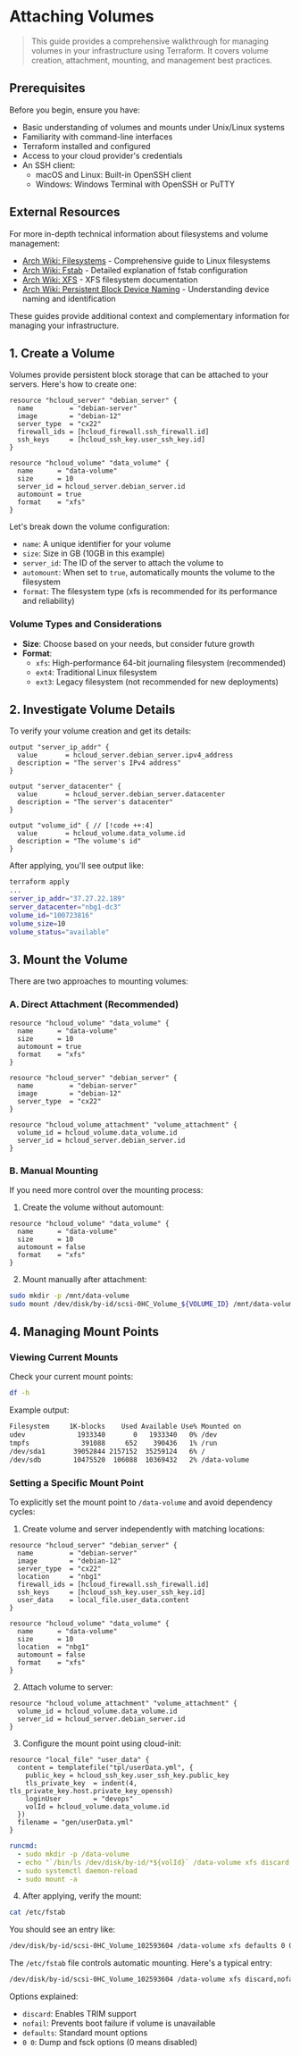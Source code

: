 # Attaching Volumes

> This guide provides a comprehensive walkthrough for managing volumes in your infrastructure using Terraform. It covers volume creation, attachment, mounting, and management best practices.

## Prerequisites

Before you begin, ensure you have:

- Basic understanding of volumes and mounts under Unix/Linux systems
- Familiarity with command-line interfaces
- Terraform installed and configured
- Access to your cloud provider's credentials
- An SSH client:
  - macOS and Linux: Built-in OpenSSH client
  - Windows: Windows Terminal with OpenSSH or PuTTY

## External Resources

For more in-depth technical information about filesystems and volume management:

- [Arch Wiki: Filesystems](https://wiki.archlinux.org/title/File_systems) - Comprehensive guide to Linux filesystems
- [Arch Wiki: Fstab](https://wiki.archlinux.org/title/Fstab) - Detailed explanation of fstab configuration
- [Arch Wiki: XFS](https://wiki.archlinux.org/title/XFS) - XFS filesystem documentation
- [Arch Wiki: Persistent Block Device Naming](https://wiki.archlinux.org/title/Persistent_block_device_naming) - Understanding device naming and identification

These guides provide additional context and complementary information for managing your infrastructure.

## 1. Create a Volume

Volumes provide persistent block storage that can be attached to your servers. Here's how to create one:

```hcl
resource "hcloud_server" "debian_server" {
  name         = "debian-server"
  image        = "debian-12"
  server_type  = "cx22"
  firewall_ids = [hcloud_firewall.ssh_firewall.id]
  ssh_keys     = [hcloud_ssh_key.user_ssh_key.id]
}

resource "hcloud_volume" "data_volume" {
  name      = "data-volume"
  size      = 10
  server_id = hcloud_server.debian_server.id
  automount = true
  format    = "xfs"
}
```

Let's break down the volume configuration:

- `name`: A unique identifier for your volume
- `size`: Size in GB (10GB in this example)
- `server_id`: The ID of the server to attach the volume to
- `automount`: When set to `true`, automatically mounts the volume to the filesystem
- `format`: The filesystem type (xfs is recommended for its performance and reliability)

### Volume Types and Considerations

- **Size**: Choose based on your needs, but consider future growth
- **Format**:
  - `xfs`: High-performance 64-bit journaling filesystem (recommended)
  - `ext4`: Traditional Linux filesystem
  - `ext3`: Legacy filesystem (not recommended for new deployments)

## 2. Investigate Volume Details

To verify your volume creation and get its details:

```hcl
output "server_ip_addr" {
  value       = hcloud_server.debian_server.ipv4_address
  description = "The server's IPv4 address"
}

output "server_datacenter" {
  value       = hcloud_server.debian_server.datacenter
  description = "The server's datacenter"
}

output "volume_id" { // [!code ++:4]
  value       = hcloud_volume.data_volume.id
  description = "The volume's id"
}
```

After applying, you'll see output like:

```sh
terraform apply
...
server_ip_addr="37.27.22.189"
server_datacenter="nbg1-dc3"
volume_id="100723816"
volume_size=10
volume_status="available"
```

## 3. Mount the Volume

There are two approaches to mounting volumes:

### A. Direct Attachment (Recommended)

```hcl
resource "hcloud_volume" "data_volume" {
  name      = "data-volume"
  size      = 10
  automount = true
  format    = "xfs"
}

resource "hcloud_server" "debian_server" {
  name         = "debian-server"
  image        = "debian-12"
  server_type  = "cx22"
}

resource "hcloud_volume_attachment" "volume_attachment" {
  volume_id = hcloud_volume.data_volume.id
  server_id = hcloud_server.debian_server.id
}
```

### B. Manual Mounting

If you need more control over the mounting process:

1. Create the volume without automount:

```hcl
resource "hcloud_volume" "data_volume" {
  name      = "data-volume"
  size      = 10
  automount = false
  format    = "xfs"
}
```

2. Mount manually after attachment:

```sh
sudo mkdir -p /mnt/data-volume
sudo mount /dev/disk/by-id/scsi-0HC_Volume_${VOLUME_ID} /mnt/data-volume
```

## 4. Managing Mount Points

### Viewing Current Mounts

Check your current mount points:

```sh
df -h
```

Example output:

```sh
Filesystem     1K-blocks    Used Available Use% Mounted on
udev             1933340       0   1933340   0% /dev
tmpfs             391088     652    390436   1% /run
/dev/sda1       39052844 2157152  35259124   6% /
/dev/sdb        10475520  106088  10369432   2% /data-volume
```

### Setting a Specific Mount Point

To explicitly set the mount point to `/data-volume` and avoid dependency cycles:

1. Create volume and server independently with matching locations:

```hcl
resource "hcloud_server" "debian_server" {
  name         = "debian-server"
  image        = "debian-12"
  server_type  = "cx22"
  location     = "nbg1"
  firewall_ids = [hcloud_firewall.ssh_firewall.id]
  ssh_keys     = [hcloud_ssh_key.user_ssh_key.id]
  user_data    = local_file.user_data.content
}

resource "hcloud_volume" "data_volume" {
  name      = "data-volume"
  size      = 10
  location  = "nbg1"
  automount = false
  format    = "xfs"
}
```

2. Attach volume to server:

```hcl
resource "hcloud_volume_attachment" "volume_attachment" {
  volume_id = hcloud_volume.data_volume.id
  server_id = hcloud_server.debian_server.id
}
```

3. Configure the mount point using cloud-init:

```hcl
resource "local_file" "user_data" {
  content = templatefile("tpl/userData.yml", {
    public_key = hcloud_ssh_key.user_ssh_key.public_key
    tls_private_key  = indent(4, tls_private_key.host.private_key_openssh)
    loginUser        = "devops"
    volId = hcloud_volume.data_volume.id
  })
  filename = "gen/userData.yml"
}
```

```yml
runcmd:
  - sudo mkdir -p /data-volume
  - echo "`/bin/ls /dev/disk/by-id/*${volId}` /data-volume xfs discard,nofail,defaults 0 0" | sudo tee -a /etc/fstab
  - sudo systemctl daemon-reload
  - sudo mount -a
```

4. After applying, verify the mount:

```sh
cat /etc/fstab
```

You should see an entry like:

```sh
/dev/disk/by-id/scsi-0HC_Volume_102593604 /data-volume xfs defaults 0 0
```

The `/etc/fstab` file controls automatic mounting. Here's a typical entry:

```sh
/dev/disk/by-id/scsi-0HC_Volume_102593604 /data-volume xfs discard,nofail,defaults 0 0
```

Options explained:

- `discard`: Enables TRIM support
- `nofail`: Prevents boot failure if volume is unavailable
- `defaults`: Standard mount options
- `0 0`: Dump and fsck options (0 means disabled)
